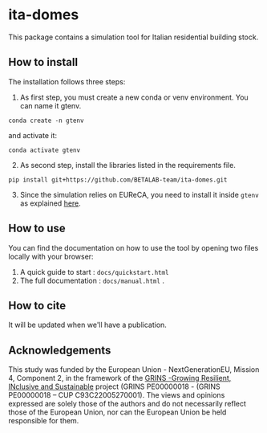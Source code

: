 # ita-domes

This package contains a simulation tool for Italian residential building stock.

## How to install

The installation follows three steps:

1. As first step, you must create a new conda or venv environment. You can name it gtenv.

`conda create -n gtenv`

and activate it:

`conda activate gtenv`

2. As second step, install the libraries listed in the requirements file.

`pip install git+https://github.com/BETALAB-team/ita-domes.git`


3. Since the simulation relies on EUReCA, you need to install it inside `gtenv` as explained [here](https://github.com/BETALAB-team/EUReCA/tree/main).


## How to use

You can find the documentation on how to use the tool by opening two files locally with your browser:
1. A quick guide to start : `docs/quickstart.html` 
2. The full documentation : `docs/manual.html` .

## How to cite

It will be updated when we'll have a publication.


## Acknowledgements

This study was funded by the European Union - NextGenerationEU, Mission 4, Component 2, in the framework of the [GRINS -Growing Resilient, INclusive and Sustainable](https://www.grins.it/) project (GRINS PE00000018 - (GRINS PE00000018 – CUP C93C22005270001). 
The views and opinions expressed are solely those of the authors and do not necessarily reflect those of the European Union, nor can the European Union be held responsible for them.
